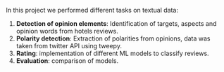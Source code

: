 In this project we performed different tasks on textual data:

1. **Detection of opinion elements**: Identification of targets, aspects and opinion words from hotels reviews.
2. **Polarity detection**: Extraction of polarities from opinions, data was taken from twitter API using tweepy.
3. **Rating**: implementation of different ML models to classify reviews.
4. **Evaluation**: comparison of models.
